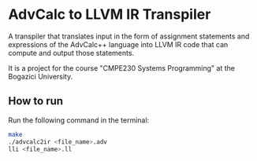 # AdvCalc to LLVM IR Transpiler

A transpiler that translates input in the form of assignment statements and expressions of the AdvCalc++ language into LLVM IR code that can compute and output those statements.

It is a project for the course "CMPE230 Systems Programming" at the Bogazici University.

## How to run

Run the following command in the terminal:

```bash
make
./advcalc2ir <file_name>.adv
lli <file_name>.ll
```
